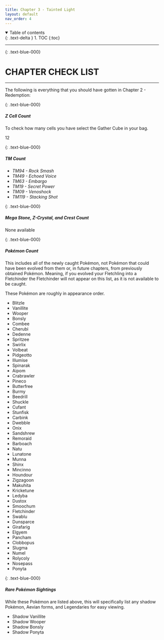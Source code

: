 ```yaml
---
title: Chapter 3 - Tainted Light
layout: default
nav_order: 4
---
```


<details open markdown="block">
  <summary>
    Table of contents
  </summary>
  {: .text-delta }
1. TOC
{:toc}
</details>

---

{: 	.text-blue-000}
# CHAPTER CHECK LIST
---

The following is everything that you should have gotten in Chapter 2 - Redemption:

{: 	.text-blue-000}
##### Z Cell Count

To check how many cells you have select the Gather Cube in your bag.

12

{: 	.text-blue-000}
##### TM Count

 - *TM94 - Rock Smash*
 - *TM49 - Echoed Voice*
 - *TM63 - Embargo*
 - *TM19 - Secret Power*
 - *TM09 - Venoshock*
 - *TM119 - Stacking Shot*

{: 	.text-blue-000}
##### Mega Stone, Z-Crystal, and Crest Count

None available

{: 	.text-blue-000}
##### Pokémon Count

This includes all of the newly caught Pokémon, not Pokémon that could have been evolved from them or, in future chapters, from previously obtained Pokémon. Meaning, if you evolved your Fletchling into a Fletchinder the Fletchinder will not appear on this list, as it is not available to be caught.

These Pokémon are roughly in appearance order.

 - Blitzle
 - Vanillite
 - Wooper
 - Bonsly
 - Combee
 - Cherubi
 - Dedenne
 - Spritzee
 - Swirlix
 - Volbeat
 - Pidgeotto
 - Illumise
 - Spinarak
 - Aipom
 - Crabrawler
 - Pineco
 - Butterfree
 - Burmy
 - Beedrill
 - Shuckle
 - Cufant
 - Stunfisk
 - Carbink
 - Dwebble
 - Onix
 - Sandshrew
 - Remoraid
 - Barboach
 - Natu
 - Lunatone
 - Munna
 - Shinx
 - Mincinno
 - Houndour
 - Zigzagoon
 - Makuhita
 - Kricketune
 - Ledyba
 - Dustox
 - Smoochum
 - Fletchinder
 - Swablu
 - Dunsparce
 - Girafarig
 - Elgyem
 - Pancham
 - Clobbopus
 - Slugma
 - Numel
 - Rolycoly
 - Nosepass
 - Ponyta

{: 	.text-blue-000}
##### Rare Pokémon Sightings

While these Pokémon are listed above, this will specifically  list any shadow Pokémon, Aevian forms, and Legendaries for easy viewing.

 - Shadow Vanillite
 - Shadow Wooper
 - Shadow Bonsly
 - Shadow Ponyta

